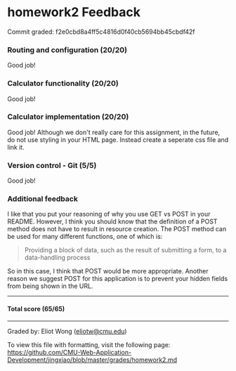 homework2 Feedback
==================

Commit graded: f2e0cbd8a4ff5c4816d0f40cb5694bb45cbdf42f

### Routing and configuration (20/20)

Good job!

### Calculator functionality (20/20)

Good job!

### Calculator implementation (20/20)

Good job! Although we don't really care for this assignment, in the future, do not use styling in your HTML page. Instead create a seperate css file and link it.

### Version control - Git (5/5)

Good job!

### Additional feedback

I like that you put your reasoning of why you use GET vs POST in your README. However, I think you should know that the definition of a POST method does not have to result in resource creation. The POST method can be used for many different functions, one of which is:

>Providing a block of data, such as the result of submitting a form, to a data-handling process

So in this case, I think that POST would be more appropriate. Another reason we suggest POST for this application is to prevent your hidden fields from being shown in the URL.

---

#### Total score (65/65)

---

Graded by: Eliot Wong (eliotw@cmu.edu)

To view this file with formatting, visit the following page: https://github.com/CMU-Web-Application-Development/jingxiao/blob/master/grades/homework2.md
